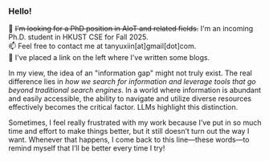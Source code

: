 ### Hello!

🔭 ~~I'm looking for a PhD position in AIoT and related fields.~~ I'm an incoming Ph.D. student in HKUST CSE for Fall 2025.     
📫 Feel free to contact me at tanyuxiin[at]gmail[dot]com.    
📖 I've placed a link on the left where I've written some blogs. 

In my view, the idea of an "information gap" might not truly exist. The real difference lies in *how we search for information and leverage tools that go beyond traditional search engines*. In a world where information is abundant and easily accessible, the ability to navigate and utilize diverse resources effectively becomes the critical factor. LLMs highlight this distinction. 

Sometimes, I feel really frustrated with my work because I’ve put in so much time and effort to make things better, but it still doesn’t turn out the way I want. Whenever that happens, I come back to this line—these words—to remind myself that I’ll be better every time I try!
